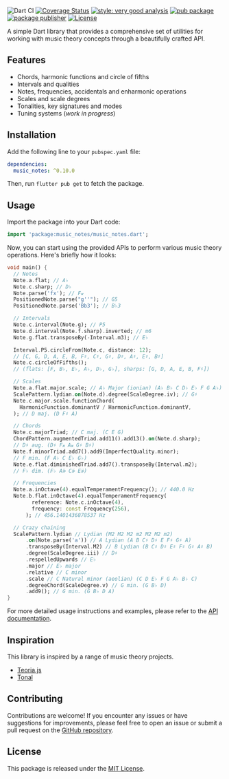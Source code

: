 ![Dart CI](https://github.com/albertms10/music_notes/workflows/Dart%20CI/badge.svg)
[![Coverage Status](https://coveralls.io/repos/github/albertms10/music_notes/badge.svg?branch=main)](https://coveralls.io/github/albertms10/music_notes?branch=main)
[![style: very good analysis](https://img.shields.io/badge/style-very_good_analysis-B22C89.svg)](https://pub.dev/packages/very_good_analysis)
[![pub package](https://img.shields.io/pub/v/music_notes.svg)](https://pub.dev/packages/music_notes)
[![package publisher](https://img.shields.io/pub/publisher/music_notes.svg)](https://pub.dev/packages/music_notes/publisher)
[![License](https://img.shields.io/badge/license-MIT-blue.svg)](https://opensource.org/licenses/MIT)

A simple Dart library that provides a comprehensive set of utilities for working with music theory concepts through a beautifully crafted API.

## Features

- Chords, harmonic functions and circle of fifths
- Intervals and qualities
- Notes, frequencies, accidentals and enharmonic operations
- Scales and scale degrees
- Tonalities, key signatures and modes
- Tuning systems (_work in progress_)

## Installation

Add the following line to your `pubspec.yaml` file:

```yaml
dependencies:
  music_notes: ^0.10.0
```

Then, run `flutter pub get` to fetch the package.

## Usage

Import the package into your Dart code:

```dart
import 'package:music_notes/music_notes.dart';
```

Now, you can start using the provided APIs to perform various music theory operations. Here's briefly how it looks:

```dart
void main() {
  // Notes
  Note.a.flat; // A♭
  Note.c.sharp; // D♭
  Note.parse('fx'); // F𝄪
  PositionedNote.parse("g''"); // G5
  PositionedNote.parse('Bb3'); // B♭3

  // Intervals
  Note.c.interval(Note.g); // P5
  Note.d.interval(Note.f.sharp).inverted; // m6
  Note.g.flat.transposeBy(-Interval.m3); // E♭

  Interval.P5.circleFrom(Note.c, distance: 12);
  // [C, G, D, A, E, B, F♯, C♯, G♯, D♯, A♯, E♯, B♯]
  Note.c.circleOfFifths();
  // (flats: [F, B♭, E♭, A♭, D♭, G♭], sharps: [G, D, A, E, B, F♯])

  // Scales
  Note.a.flat.major.scale; // A♭ Major (ionian) (A♭ B♭ C D♭ E♭ F G A♭)
  ScalePattern.lydian.on(Note.d).degree(ScaleDegree.iv); // G♯
  Note.c.major.scale.functionChord(
    HarmonicFunction.dominantV / HarmonicFunction.dominantV,
  ); // D maj. (D F♯ A)

  // Chords
  Note.c.majorTriad; // C maj. (C E G)
  ChordPattern.augmentedTriad.add11().add13().on(Note.d.sharp);
  // D♯ aug. (D♯ F𝄪 A𝄪 G♯ B♯)
  Note.f.minorTriad.add7().add9(ImperfectQuality.minor);
  // F min. (F A♭ C E♭ G♭)
  Note.e.flat.diminishedTriad.add7().transposeBy(Interval.m2);
  // F♭ dim. (F♭ A𝄫 C𝄫 E𝄫)

  // Frequencies
  Note.a.inOctave(4).equalTemperamentFrequency(); // 440.0 Hz
  Note.b.flat.inOctave(4).equalTemperamentFrequency(
        reference: Note.c.inOctave(4),
        frequency: const Frequency(256),
      ); // 456.1401436878537 Hz

  // Crazy chaining
  ScalePattern.lydian // Lydian (M2 M2 M2 m2 M2 M2 m2)
      .on(Note.parse('a')) // A Lydian (A B C♯ D♯ E F♯ G♯ A)
      .transposeBy(Interval.M2) // B Lydian (B C♯ D♯ E♯ F♯ G♯ A♯ B)
      .degree(ScaleDegree.iii) // D♯
      .respelledUpwards // E♭
      .major // E♭ major
      .relative // C minor
      .scale // C Natural minor (aeolian) (C D E♭ F G A♭ B♭ C)
      .degreeChord(ScaleDegree.v) // G min. (G B♭ D)
      .add9(); // G min. (G B♭ D A)
}
```

For more detailed usage instructions and examples, please refer to the [API documentation](https://pub.dev/documentation/music_notes/latest/).

## Inspiration

This library is inspired by a range of music theory projects.

- [Teoria.js](https://github.com/saebekassebil/teoria)
- [Tonal](https://github.com/tonaljs/tonal)

## Contributing

Contributions are welcome! If you encounter any issues or have suggestions for improvements, please feel free to open an issue or submit a pull request on the [GitHub repository](https://github.com/albertms10/music_notes/pulls).

## License

This package is released under the [MIT License](LICENSE).
